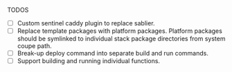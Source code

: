 TODOS
- [ ] Custom sentinel caddy plugin to replace sablier.
- [ ] Replace template packages with platform packages. Platform packages should be symlinked to individual stack package directories from system coupe path.
- [ ] Break-up deploy command into separate build and run commands.
- [ ] Support building and running individual functions.
